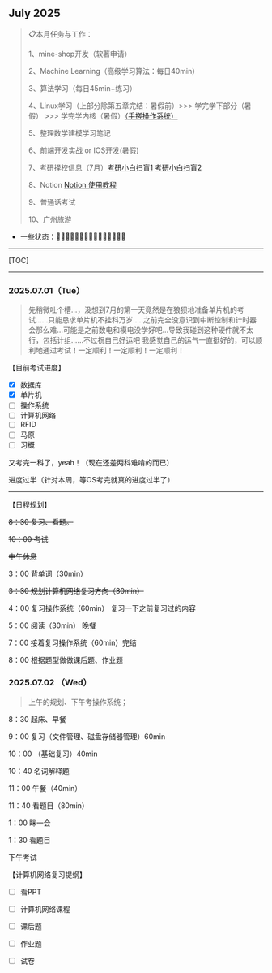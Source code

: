 ## July 2025

> 📋本月任务与工作：
>
> 1、mine-shop开发（软著申请）
>
> 2、Machine Learning（高级学习算法：每日40min）
>
> 3、算法学习（每日45min+练习）
>
> 4、Linux学习（上部分除第五章完结：暑假前）>>> 学完学下部分（暑假） >>> 学完学内核（暑假）[（手搓操作系统）](https://www.bilibili.com/list/watchlater?bvid=BV1aZVAz7Ei6&oid=114450124244578)
>
> 5、整理数学建模学习笔记
>
> 6、前端开发实战 or IOS开发(暑假)
>
> 7、考研择校信息（7月）[考研小白扫盲1](https://www.bilibili.com/video/BV13h411y7qc?spm_id_from=333.788.videopod.sections&vd_source=dcd43b2c404960cb562cff35739b75c3)     [考研小白扫盲2](https://www.bilibili.com/video/BV1rv4y1Z7qq?spm_id_from=333.788.videopod.sections&vd_source=dcd43b2c404960cb562cff35739b75c3)
>
> 8、Notion   [Notion 使用教程](https://zhuanlan.zhihu.com/p/653811511)
>
> 9、普通话考试
>
> 10、广州旅游

- 一些状态：🥰😄🥳😫😤🤯😭🤔😨🤢🤒😴🥶🥵🤩

------

[TOC]

------

### 2025.07.01（Tue）

> 先稍微吐个槽...，没想到7月的第一天竟然是在狼狈地准备单片机的考试......只能恳求单片机不挂科万岁.....之前完全没意识到中断控制和计时器会那么难...可能是之前数电和模电没学好吧...导致我碰到这种硬件就不太行，包括计组......不过祝自己好运吧 我感觉自己的运气一直挺好的，可以顺利地通过考试！一定顺利！一定顺利！一定顺利！

【目前考试进度】

- [x] 数据库
- [x] 单片机
- [ ] 操作系统
- [ ] 计算机网络
- [ ] RFID
- [ ] 马原
- [ ] 习概

又考完一科了，yeah！（现在还差两科难啃的而已）

进度过半（针对本周，等OS考完就真的进度过半了）

------

【日程规划】

~~8：30 复习、看题。~~

~~10：00 考试~~

~~中午休息~~

3：00 背单词（30min）

~~3：30 规划计算机网络复习方向（30min）~~

4：00 复习操作系统（60min） 复习一下之前复习过的内容

5：00 阅读（30min） 晚餐

7：00 接着复习操作系统（60min）完结

8：00 根据题型做做课后题、作业题

### 2025.07.02 （Wed）

>上午的规划、下午考操作系统；

8：30 起床、早餐

9：00 复习（文件管理、磁盘存储器管理）60min

10：00 （基础复习）40min

10：40 名词解释题

11：00 午餐（40min）

11：40 看题目（80min）

1：00 眯一会

1：30 看题目

下午考试

【计算机网络复习提纲】

- [ ] 看PPT
- [ ] 计算机网络课程
- [ ] 课后题
- [ ] 作业题
- [ ] 试卷





 